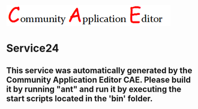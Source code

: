 ![CAE](https://github.com/PhilCAEOrg2/microservice-112/blob/master/img/logo.png)  

Service24
===================


This service was automatically generated by the Community Application Editor CAE. Please build it by running "ant" and run it by executing the start scripts located in the 'bin' folder.
---------------
